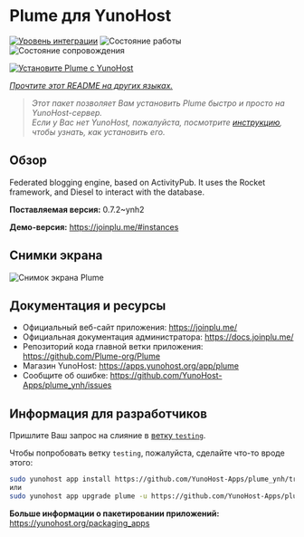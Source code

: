 <!--
Важно: этот README был автоматически сгенерирован <https://github.com/YunoHost/apps/tree/master/tools/readme_generator>
Он НЕ ДОЛЖЕН редактироваться вручную.
-->

# Plume для YunoHost

[![Уровень интеграции](https://apps.yunohost.org/badge/integration/plume)](https://ci-apps.yunohost.org/ci/apps/plume/)
![Состояние работы](https://apps.yunohost.org/badge/state/plume)
![Состояние сопровождения](https://apps.yunohost.org/badge/maintained/plume)

[![Установите Plume с YunoHost](https://install-app.yunohost.org/install-with-yunohost.svg)](https://install-app.yunohost.org/?app=plume)

*[Прочтите этот README на других языках.](./ALL_README.md)*

> *Этот пакет позволяет Вам установить Plume быстро и просто на YunoHost-сервер.*  
> *Если у Вас нет YunoHost, пожалуйста, посмотрите [инструкцию](https://yunohost.org/install), чтобы узнать, как установить его.*

## Обзор

Federated blogging engine, based on ActivityPub. It uses the Rocket framework, and Diesel to interact with the database.


**Поставляемая версия:** 0.7.2~ynh2

**Демо-версия:** <https://joinplu.me/#instances>

## Снимки экрана

![Снимок экрана Plume](./doc/screenshots/screenshot.png)

## Документация и ресурсы

- Официальный веб-сайт приложения: <https://joinplu.me/>
- Официальная документация администратора: <https://docs.joinplu.me/>
- Репозиторий кода главной ветки приложения: <https://github.com/Plume-org/Plume>
- Магазин YunoHost: <https://apps.yunohost.org/app/plume>
- Сообщите об ошибке: <https://github.com/YunoHost-Apps/plume_ynh/issues>

## Информация для разработчиков

Пришлите Ваш запрос на слияние в [ветку `testing`](https://github.com/YunoHost-Apps/plume_ynh/tree/testing).

Чтобы попробовать ветку `testing`, пожалуйста, сделайте что-то вроде этого:

```bash
sudo yunohost app install https://github.com/YunoHost-Apps/plume_ynh/tree/testing --debug
или
sudo yunohost app upgrade plume -u https://github.com/YunoHost-Apps/plume_ynh/tree/testing --debug
```

**Больше информации о пакетировании приложений:** <https://yunohost.org/packaging_apps>
